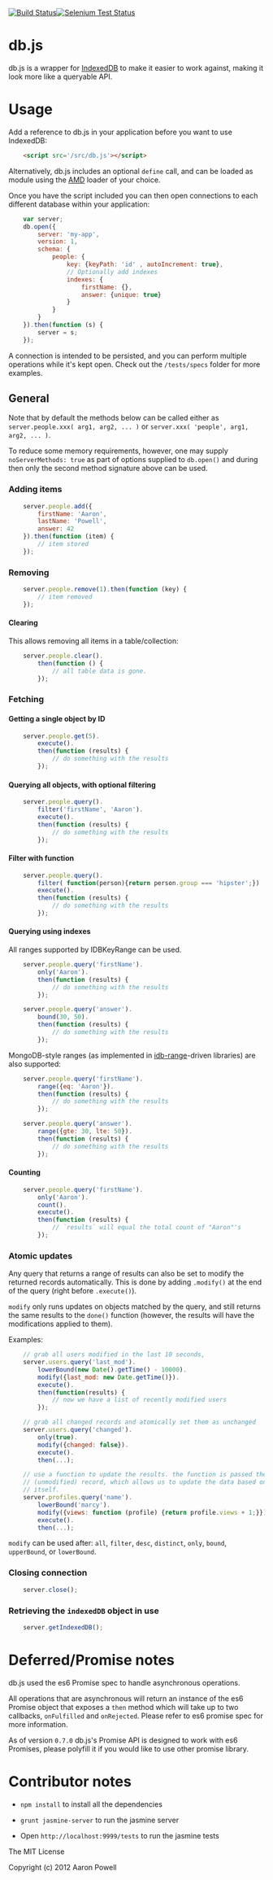 [![Build Status](https://travis-ci.org/aaronpowell/db.js.png?branch=master)](https://travis-ci.org/aaronpowell/db.js)[![Selenium Test Status](https://saucelabs.com/buildstatus/aaronpowell)](https://saucelabs.com/u/aaronpowell)

# db.js

db.js is a wrapper for [IndexedDB](http://www.w3.org/TR/IndexedDB/) to
make it easier to work against, making it look more like a queryable API.

# Usage

Add a reference to db.js in your application before you want to use IndexedDB:

```html
    <script src='/src/db.js'></script>
```

Alternatively, db.js includes an optional `define` call, and can be loaded
as module using the [AMD](https://github.com/amdjs/amdjs-api/wiki/AMD)
loader of your choice.

Once you have the script included you can then open connections to each
different database within your application:

```js
    var server;
    db.open({
        server: 'my-app',
        version: 1,
        schema: {
            people: {
                key: {keyPath: 'id' , autoIncrement: true},
                // Optionally add indexes
                indexes: {
                    firstName: {},
                    answer: {unique: true}
                }
            }
        }
    }).then(function (s) {
        server = s;
    });
```

A connection is intended to be persisted, and you can perform multiple
operations while it's kept open. Check out the `/tests/specs` folder
for more examples.

## General

Note that by default the methods below can be called either as
`server.people.xxx( arg1, arg2, ... )` or
`server.xxx( 'people', arg1, arg2, ... )`.

To reduce some memory requirements, however, one may supply
`noServerMethods: true` as part of options supplied to `db.open()`
and during then only the second method signature above can be
used.

### Adding items

```js
    server.people.add({
        firstName: 'Aaron',
        lastName: 'Powell',
        answer: 42
    }).then(function (item) {
        // item stored
    });
```

### Removing

```js
    server.people.remove(1).then(function (key) {
        // item removed
    });
```

#### Clearing
This allows removing all items in a table/collection:

```js
    server.people.clear().
        then(function () {
            // all table data is gone.
        });
```

### Fetching

#### Getting a single object by ID

```js
    server.people.get(5).
        execute().
        then(function (results) {
            // do something with the results
        });
```

#### Querying all objects, with optional filtering

```js
    server.people.query().
        filter('firstName', 'Aaron').
        execute().
        then(function (results) {
            // do something with the results
        });
```

#### Filter with function

```js
    server.people.query().
        filter( function(person){return person.group === 'hipster';})
        execute().
        then(function (results) {
            // do something with the results
        });
```

#### Querying using indexes

All ranges supported by IDBKeyRange can be used.

```js
    server.people.query('firstName').
        only('Aaron').
        then(function (results) {
            // do something with the results
        });

    server.people.query('answer').
        bound(30, 50).
        then(function (results) {
            // do something with the results
        });
```

MongoDB-style ranges (as implemented in
[idb-range](https://github.com/treojs/idb-range)-driven libraries)
are also supported:

```js
    server.people.query('firstName').
        range({eq: 'Aaron'}).
        then(function (results) {
            // do something with the results
        });

    server.people.query('answer').
        range({gte: 30, lte: 50}).
        then(function (results) {
            // do something with the results
        });
```

#### Counting

```js
    server.people.query('firstName').
        only('Aaron').
        count().
        execute().
        then(function (results) {
            // `results` will equal the total count of "Aaron"'s
        });
```
### Atomic updates

Any query that returns a range of results can also be set to modify the returned
records automatically. This is done by adding `.modify()` at the end of the query
(right before `.execute()`).

`modify` only runs updates on objects matched by the query, and still returns
the same results to the `done()` function (however, the results will have the
modifications applied to them).

Examples:

```js
    // grab all users modified in the last 10 seconds,
    server.users.query('last_mod').
        lowerBound(new Date().getTime() - 10000).
        modify({last_mod: new Date.getTime()}).
        execute().
        then(function(results) {
            // now we have a list of recently modified users
        });

    // grab all changed records and atomically set them as unchanged
    server.users.query('changed').
        only(true).
        modify({changed: false}).
        execute().
        then(...);

    // use a function to update the results. the function is passed the original
    // (unmodified) record, which allows us to update the data based on the record
    // itself.
    server.profiles.query('name').
        lowerBound('marcy').
        modify({views: function (profile) {return profile.views + 1;}}).
        execute().
        then(...);
```

`modify` can be used after: `all`, `filter`, `desc`, `distinct`, `only`,
`bound`, `upperBound`, or `lowerBound`.

### Closing connection

```js
    server.close();
```

### Retrieving the `indexedDB` object in use

```js
    server.getIndexedDB();
```

# Deferred/Promise notes

db.js used the es6 Promise spec to handle asynchronous operations.

All operations that are asynchronous will return an instance of the
es6 Promise object that exposes a `then` method which will take up
to two callbacks, `onFulfilled` and `onRejected`. Please refer to
es6 promise spec for more information.

As of version `0.7.0` db.js's Promise API is designed to work with
es6 Promises, please polyfill it if you would like to use other promise
library.

# Contributor notes

- `npm install` to install all the dependencies

- `grunt jasmine-server` to run the jasmine server

- Open `http://localhost:9999/tests` to run the jasmine tests

The MIT License

Copyright (c) 2012 Aaron Powell
